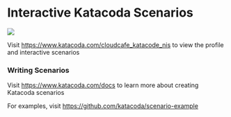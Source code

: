 # Interactive Katacoda Scenarios

[![](http://shields.katacoda.com/katacoda/cloudcafe_katacode_nis/count.svg)](https://www.katacoda.com/cloudcafe_katacode_nis "Get your profile on Katacoda.com")

Visit https://www.katacoda.com/cloudcafe_katacode_nis to view the profile and interactive scenarios

### Writing Scenarios
Visit https://www.katacoda.com/docs to learn more about creating Katacoda scenarios

For examples, visit https://github.com/katacoda/scenario-example
